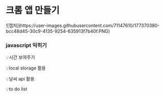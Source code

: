 <h1>크롬 앱 만들기</h1>
![캡처](https://user-images.githubusercontent.com/71147610/177370380-bcc48d45-30c9-4135-9254-635913f7b40f.PNG)
<h3>javascript 익히기</h3>
<p>💡시간 보여주기</p>
<p>💡local storage 활용</p>
<p>💡날씨 api 활용</p>
<p>💡to do list</p>
